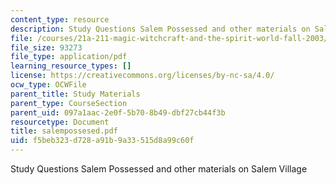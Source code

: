 ```yaml
---
content_type: resource
description: Study Questions Salem Possessed and other materials on Salem Village
file: /courses/21a-211-magic-witchcraft-and-the-spirit-world-fall-2003/f5beb323d728a91b9a33515d8a99c60f_salempossesed.pdf
file_size: 93273
file_type: application/pdf
learning_resource_types: []
license: https://creativecommons.org/licenses/by-nc-sa/4.0/
ocw_type: OCWFile
parent_title: Study Materials
parent_type: CourseSection
parent_uid: 097a1aac-2e0f-5b70-8b49-dbf27cb44f3b
resourcetype: Document
title: salempossesed.pdf
uid: f5beb323-d728-a91b-9a33-515d8a99c60f
---
```

Study Questions Salem Possessed and other materials on Salem Village